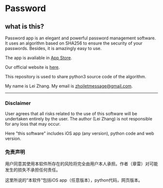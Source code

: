 # Password

## what is this?

Password app is an elegant and powerful password management software. It uses an algorithm based on SHA256 to ensure the security of your passwords. Besides, it is amazingly easy to use.

The app is avaliable in [App Store](https://itunes.apple.com/app/password-by-lei-zhang/id1248596510/).

Our official website is [here](https://www.leizhang.me/password/).

This repository is used to share python3 source code of the algorithm.

My name is Lei Zhang. My email is [zhoiletmessage@gmail.com](mailto:zhoiletmessage@gmail.com).

---

### Disclaimer

User agrees that all risks related to the use of this software will be undertaken entirely by the user. The author (Lei Zhang) is not responsible for any loss that may occur.

Here "this software" includes iOS app (any version), python code and web version.


### 免责声明

用户同意其使用本软件所存在的风险将完全由用户本人承担。作者（章雷）对可能发生的损失不承担任何责任。 

这里所说的“本软件”包括iOS app（任意版本），python代码，网页版本。
